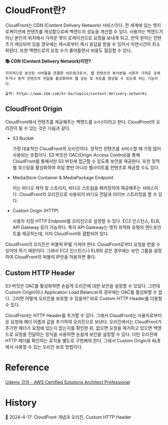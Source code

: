 # CloudFront란?

CloudFront는 CDN (Content Delivery Network) 서비스이다. 전 세계에 있는 엣지 로케이션에 컨텐츠를 캐싱함으로써 백엔드의 성능을 개선할 수 있다. 사용자는 백엔드가 아닌 본인의 위치에서 가까운 엣지 로케이션으로 요청을 보내게 되고, 만약 원하는 컨텐츠가 캐싱되어 있을 경우에는 캐시로부터 즉시 응답을 받을 수 있어서 지연시간이 최소화된다. 또한 백엔드로의 요청 수가 줄어들면서 비용도 절감할 수 있다.

**📚 CDN (Content Delivery Network)이란?**

    지리적으로 분산된 서버들을 연결한 네트워크로서, 웹 컨텐츠의 복사본을 사용자 가까운 곳에 두거나 동적 컨텐츠의 전달을 활성화하여 웹 성능 및 속도를 향상할 수 있도록 하는 기능이다.

    출처: https://www.ibm.com/kr-ko/topics/content-delivery-networks

## CloudFront Origin

CloudFront에서 컨텐츠를 제공해주는 백엔드를 `오리진`이라고 한다. CloudFront의 오리진이 될 수 있는 것은 다음과 같다.

- S3 Bucket
    
    가장 대표적인 CloudFront의 오리진이다. 정적인 컨텐츠를 서비스할 때 가장 많이 사용되는 조합이다. S3 버킷은 OAC(Origin Access Control)을 통해 CloudFront를 통해서만 S3 버킷에 접근할 수 있도록 보안을 제공한다. 또한 정적 웹 호스팅을 활성화하여 파일 뿐만 아니라 웹사이트를 컨텐츠로 제공할 수도 있다.

- MediaStore Container & MediaPackage Endpoint

    이는 비디오 제작 및 스토리지, 비디오 스트림을 패키징하여 제공해주는 서비스이다. CloudFront의 오리진으로 사용되어 비디오 전달과 라이브 스트리밍을 할 수 있다.

- Custom Origin (HTTP)

    사용자 지정 HTTP Endpoint를 오리진으로 설정할 수 있다. EC2 인스턴스, ELB, API Gateway 등이 가능하다. 특히 API Gateway는 엣지 최적화 유형의 엔드포인트를 제공하는데, 이미 CloudFront와 결합되어 있다.

CloudFront의 오리진은 퍼블릭 IP를 가져야 한다. CloudFront로부터 요청을 받을 수 있어야 하기 때문이다. 그래서 EC2 인스턴스나 ELB와 같은 경우에는 보안 그룹을 설정하여 CloudFront의 퍼블릭 IP만을 허용하면 좋다.

## Custom HTTP Header

S3 버킷은 OAC를 활성화하면 손쉽게 오리진에 대한 보안을 설정할 수 있었다. 그런데 Custom Origin이나 Application Load Balancer의 경우에는 OAC를 활성화할 수 없다. 그러면 어떻게 오리진을 보호할 수 있을까? 바로 Custom HTTP Header를 이용할 수 있다.

CloudFront는 HTTP Header를 추가할 수 있다. 그래서 CloudFront는 사용자로부터 온 요청에 헤더 이름과 값을 추가하여 오리진으로 보낸다. 오리진에서는 CloudFront가 추가한 헤더가 요청에 있는지 없는지를 확인한 뒤, 없으면 요청을 제거하고 있으면 백엔드로 요청을 전달하는 방식을 사용하면 손쉽게 보안을 설정할 수 있다. 다만 오리진에 HTTP 헤더를 확인하는 로직을 별도로 구현해야 한다. 그래서 Custom Origin과 ALB에서 사용할 수 있는 오리진 보호 방법이다.

# Reference

[Udemy 강의 - AWS Certified Solutions Architect Professional](https://www.udemy.com/course/aws-csa-professional/?couponCode=KRLETSLEARNNOW)

# History

📌 2024-4-17: CloudFront 개념과 오리진, Custom HTTP Header